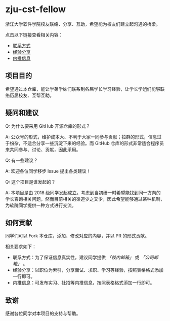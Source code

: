 # zju-cst-fellow

浙江大学软件学院校友联络、分享、互助，希望能为校友们建立起沟通的桥梁。

点击以下链接查看相关内容：

- [联系方式](./docs/contact.md)
- [经验分享](./docs/share.md)
- [内推信息](./docs/referral.md)

## 项目目的

希望通过本仓库，能让学弟学妹们联系到各届学长学习经验，让学长学姐们能够联络历届校友、互帮互助。

## 疑问和建议

Q: 为什么要采用 GitHub 开源仓库的形式？

A: 公众号的形式，维护成本大、不利于大家一同参与贡献；拉群的形式，信息过于纷杂，不适合分享一些沉淀下来的经验。而 GitHub 仓库的形式非常适合程序员来共同参与、讨论、贡献，因此采用。

Q: 有一些建议？

A: 欢迎各位同学移步 Issue 提出各类建议！

Q: 这个项目是谁发起的？

A: 本项目是由 2018 级同学发起成立。考虑到当初研一时希望能找到同一方向的学长咨询相关问题，然而目前相关的渠道少之又少，因此希望能够通过某种机制，为软院同学提供一种方式进行交流。

## 如何贡献

同学们可以 Fork 本仓库，添加、修改对应的内容，并以 PR 的形式贡献。

相关要求如下：

- 联系方式：为了保证信息真实性，建议同学提供 *「校内邮箱」* 或 *「公司邮箱」* 。
- 经验分享：以职位为索引，分享面试、求职、学习等经验，按照表格格式添加一行即可。
- 内推信息：可发布实习、社招等内推信息，按照表格格式添加一行即可。

## 致谢

感谢各位同学对本项目的支持与帮助。